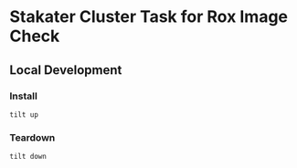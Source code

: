 # Stakater Cluster Task for Rox Image Check

## Local Development

### Install

```
tilt up
```

### Teardown

```
tilt down
```